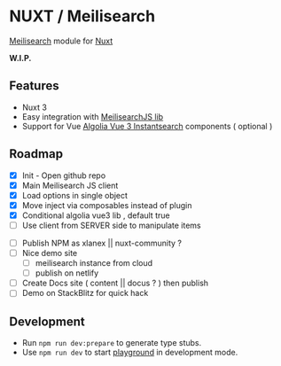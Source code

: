 # NUXT / Meilisearch


[Meilisearch](https://www.meilisearch.com/) module for [Nuxt](https://v3.nuxtjs.org/)

**W.I.P.**

## Features

 - Nuxt 3
 - Easy integration with [MeilisearchJS lib](https://github.com/meilisearch/instant-meilisearch)
 - Support for Vue [Algolia Vue 3 Instantsearch](https://github.com/algolia/vue-instantsearch) components ( optional ) 

## Roadmap

- [x] Init - Open github repo
- [x] Main Meilisearch JS client
- [x] Load options in single object
- [x] Move inject via composables instead of plugin
- [x] Conditional algolia vue3 lib , default true
- [ ] Use client from SERVER side to manipulate items
<!-- - [ ] 
- [ ]  -->
- [ ] Publish NPM as xlanex || nuxt-community ?
- [ ] Nice demo site
  - [ ] meilisearch instance from cloud
  - [ ] publish on netlify
- [ ] Create Docs site ( content || docus ? ) then publish
- [ ] Demo on StackBlitz for quick hack

## Development

- Run `npm run dev:prepare` to generate type stubs.
- Use `npm run dev` to start [playground](./playground) in development mode.
